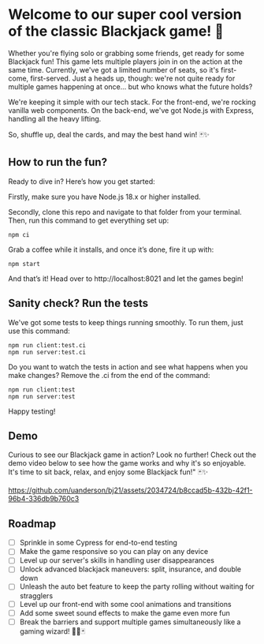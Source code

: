 # Welcome to our super cool version of the classic Blackjack game! 🎉

Whether you're flying solo or grabbing some friends, get ready for some Blackjack fun! This game lets multiple players join in on the action at the same time. Currently, we've got a limited number of seats, so it's first-come, first-served. Just a heads up, though: we're not quite ready for multiple games happening at once... but who knows what the future holds?

We're keeping it simple with our tech stack. For the front-end, we're rocking vanilla web components. On the back-end, we've got Node.js with Express, handling all the heavy lifting.

So, shuffle up, deal the cards, and may the best hand win! 🃏✨

## How to run the fun?

Ready to dive in? Here’s how you get started:

Firstly, make sure you have Node.js 18.x or higher installed.

Secondly, clone this repo and navigate to that folder from your terminal. Then, run this command to get everything set up:

```shell
npm ci
```

Grab a coffee while it installs, and once it’s done, fire it up with:

```shell
npm start
```
And that’s it! Head over to http://localhost:8021 and let the games begin!

## Sanity check? Run the tests

We've got some tests to keep things running smoothly. To run them, just use this command:

```shell
npm run client:test.ci
npm run server:test.ci
```

Do you want to watch the tests in action and see what happens when you make changes? Remove the .ci from the end of the command:

```shell
npm run client:test
npm run server:test
```

Happy testing!

## Demo

Curious to see our Blackjack game in action? Look no further! Check out the demo video below to see how the game works and why it's so enjoyable. It's time to sit back, relax, and enjoy some Blackjack fun!" 🃏✨

https://github.com/uanderson/bj21/assets/2034724/b8ccad5b-432b-42f1-96b4-336db9b760c3

## Roadmap

- [ ] Sprinkle in some Cypress for end-to-end testing
- [ ] Make the game responsive so you can play on any device
- [ ] Level up our server's skills in handling user disappearances
- [ ] Unlock advanced blackjack maneuvers: split, insurance, and double down
- [ ] Unleash the auto bet feature to keep the party rolling without waiting for stragglers
- [ ] Level up our front-end with some cool animations and transitions
- [ ] Add some sweet sound effects to make the game even more fun
- [ ] Break the barriers and support multiple games simultaneously like a gaming wizard! 🧙‍♂️🃏
